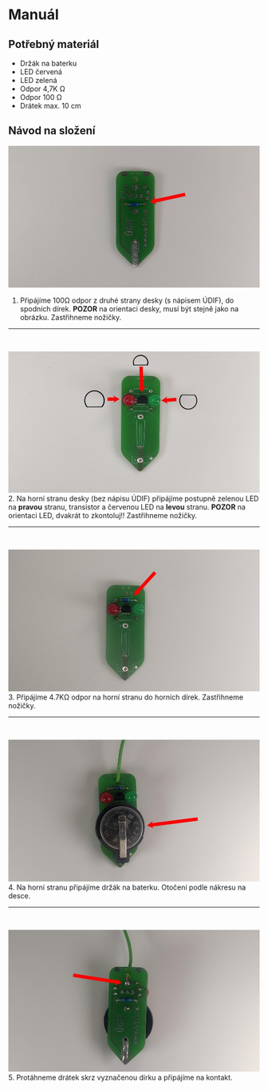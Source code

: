 # Manuál

## Potřebný materiál
- Držák na baterku
- LED červená
- LED zelená
- Odpor 4,7K Ω
- Odpor 100 Ω
- Drátek max. 10 cm

## Návod na složení
![Šlusmetr schéma](assets/navod1.jpg)
1. Připájíme 100Ω odpor z druhé strany desky (s nápisem ÚDIF), do spodních dírek. **POZOR** na orientaci desky, musí být stejně jako na obrázku. Zastřihneme nožičky. <br>
<hr>
<br>

![Šlusmetr schéma](assets/navod2.jpg)
2. Na horní stranu desky (bez nápisu ÚDIF) připájíme postupně zelenou LED na **pravou** stranu, transistor a červenou LED na **levou** stranu. **POZOR** na orientaci LED, dvakrát to zkontoluj!! Zastřihneme nožičky. <br>
<hr>
<br>

![Šlusmetr schéma](assets/navod3.jpg)
3. Připájíme 4.7KΩ odpor na horní stranu do horních dírek. Zastřihneme nožičky. <br>
<hr>
<br>

![Šlusmetr schéma](assets/navod4.jpg)
4. Na horní stranu připájíme držák na baterku. Otočení podle nákresu na desce. <br>
<hr>
<br>

![Šlusmetr schéma](assets/navod5.jpg)
5. Protáhneme drátek skrz vyznačenou dírku a připájíme na kontakt.

